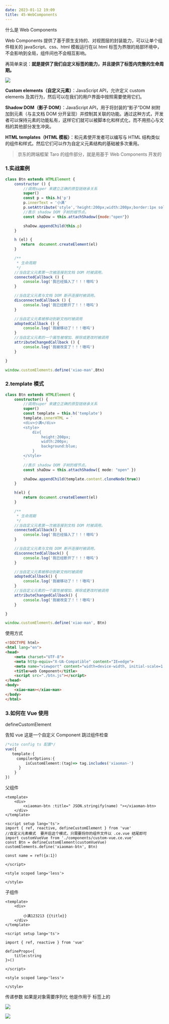 ```yaml
---
date: 2023-01-12 19:09
title: 45-WebComponents
---
```


什么是 Web Components

Web Components 提供了基于原生支持的、对视图层的封装能力，可以让单个组件相关的 javaScript、css、html 模板运行在以 html 标签为界限的局部环境中，不会影响到全局，组件间也不会相互影响。

再简单来说：**就是提供了我们自定义标签的能力，并且提供了标签内完整的生命周期。**

![](./_images/image-2023-01-12_19-11-20-240-45-WebComponents.png)

**Custom elements（自定义元素）**：JavaScript API，允许定义 custom elements 及其行为，然后可以在我们的用户界面中按照需要使用它们。

**Shadow DOM（影子 DOM）**：JavaScript API，用于将封装的“影子”DOM 树附加到元素（与主文档 DOM 分开呈现）并控制其关联的功能。通过这种方式，开发者可以保持元素的功能私有，这样它们就可以被脚本化和样式化，而不用担心与文档的其他部分发生冲突。

**HTML templates（HTML 模板）**：和元素使开发者可以编写与 HTML 结构类似的组件和样式。然后它们可以作为自定义元素结构的基础被多次重用。

> 京东的跨端框架 Taro 的组件部分，就是用基于 Web Components 开发的

### 1.实战案例

```js
class Btn extends HTMLElement {
    constructor () {
        //调用super 来建立正确的原型链继承关系
        super()
        const p = this.h('p')
        p.innerText = '小满'
        p.setAttribute('style','height:200px;width:200px;border:1px solid #ccc;background:yellow')
        //表示 shadow DOM 子树的根节点。
        const shaDow = this.attachShadow({mode:"open"})

        shaDow.appendChild(this.p)
    }

    h (el) {
       return  document.createElement(el)
    }

    /**
     * 生命周期
     */
    //当自定义元素第一次被连接到文档 DOM 时被调用。
    connectedCallback () {
        console.log('我已经插入了！！！嗷呜')
    }

    //当自定义元素与文档 DOM 断开连接时被调用。
    disconnectedCallback () {
        console.log('我已经断开了！！！嗷呜')
    }

    //当自定义元素被移动到新文档时被调用
    adoptedCallback () {
        console.log('我被移动了！！！嗷呜')
    }
    //当自定义元素的一个属性被增加、移除或更改时被调用
    attributeChangedCallback () {
        console.log('我被改变了！！！嗷呜')
    }

}

window.customElements.define('xiao-man',Btn)
```

### 2.template 模式

```ts
class Btn extends HTMLElement {
    constructor() {
        //调用super 来建立正确的原型链继承关系
        super()
        const template = this.h('template')
        template.innerHTML = `
        <div>小满</div>
        <style>
            div{
                height:200px;
                width:200px;
                background:blue;
            }
        </style>
        `
        //表示 shadow DOM 子树的根节点。
        const shaDow = this.attachShadow({ mode: "open" })

        shaDow.appendChild(template.content.cloneNode(true))
    }

    h(el) {
        return document.createElement(el)
    }

    /**
     * 生命周期
     */
    //当自定义元素第一次被连接到文档 DOM 时被调用。
    connectedCallback() {
        console.log('我已经插入了！！！嗷呜')
    }

    //当自定义元素与文档 DOM 断开连接时被调用。
    disconnectedCallback() {
        console.log('我已经断开了！！！嗷呜')
    }

    //当自定义元素被移动到新文档时被调用
    adoptedCallback() {
        console.log('我被移动了！！！嗷呜')
    }
    //当自定义元素的一个属性被增加、移除或更改时被调用
    attributeChangedCallback() {
        console.log('我被改变了！！！嗷呜')
    }

}

window.customElements.define('xiao-man', Btn)
```

使用方式

```html
<!DOCTYPE html>
<html lang="en">
<head>
    <meta charset="UTF-8">
    <meta http-equiv="X-UA-Compatible" content="IE=edge">
    <meta name="viewport" content="width=device-width, initial-scale=1.0">
    <title>web Component</title>
    <script src="./btn.js"></script>
</head>
<body>
    <xiao-man></xiao-man>
</body>
</html>
```

### 3.如何在 Vue 使用

defineCustomElement

告知 vue 这是一个自定义 Component 跳过组件检查

```ts
/*vite config ts 配置*/
vue({
   template:{
     compilerOptions:{
         isCustomElement:(tag)=> tag.includes('xiaoman-')
      }
    }
})
```

父组件

```vue
<template>
    <div>
        <xiaoman-btn :title=" JSON.stringify(name) "></xiaoman-btn>
    </div>
</template>

<script setup lang='ts'>
import { ref, reactive, defineCustomElement } from 'vue'
//自定义元素模式  要开启这个模式，只需要将你的组件文件以 .ce.vue 结尾即可
import customVueVue from './components/custom-vue.ce.vue'
const Btn = defineCustomElement(customVueVue)
customElements.define('xiaoman-btn', Btn)

const name = ref({a:1})

</script>

<style scoped lang='less'>

</style>
```

子组件

```vue
<template>
    <div>

        小满123213 {{title}}
    </div>
</template>

<script setup lang='ts'>

import { ref, reactive } from 'vue'

defineProps<{
    title:string
}>()

</script>

<style scoped lang='less'>

</style>
```

传递参数 如果是对象需要序列化 他是作用于 标签上的

![](./_images/image-2023-01-12_19-14-15-076-45-WebComponents.png)

![](./_images/image-2023-01-12_19-14-30-850-45-WebComponents.png)